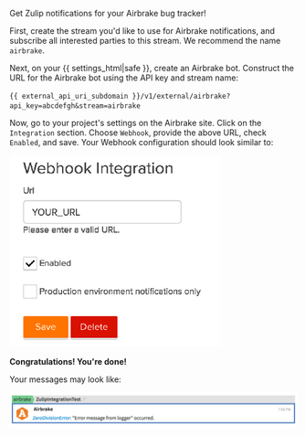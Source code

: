 Get Zulip notifications for your Airbrake bug tracker!

First, create the stream you'd like to use for Airbrake notifications, and
subscribe all interested parties to this stream. We recommend the
name `airbrake`.

Next, on your {{ settings_html|safe }}, create an Airbrake bot. Construct the
URL for the Airbrake bot using the API key and stream name:

`{{ external_api_uri_subdomain }}/v1/external/airbrake?api_key=abcdefgh&stream=airbrake`


Now, go to your project's settings on the Airbrake site. Click
on the `Integration` section. Choose `Webhook`, provide the above URL,
check `Enabled`, and save. Your Webhook configuration should look similar to:

![](/static/images/integrations/airbrake/001.png)

**Congratulations! You're done!**

Your messages may look like:

![](/static/images/integrations/airbrake/002.png)

